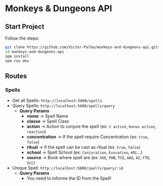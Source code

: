 # Monkeys & Dungeons API
## Start Project
Follow the steps:
```bash
git clone https://github.com/Victor-Palha/monkeys-and-dungeons-api.git
cd monkeys-and-dungeons-api
npm install
npm run dev
```
## Routes
### Spells
*   Get all Spells: `http://localhost:5000/spells`
*   Query Spells: `http://localhost:5000/spells/query`
    *   **Query Params**
        *   **nome** -> Spell Name
        *   **classe** -> Spell Class
        *   **action** -> Action to conjure the spell (ex: `1 action`, `bonus action`, `reaction`)
        *   **concentration** -> If the spell require Concentration (ex: `true`, `false`)
        *   **ritual** -> If the spell can be cast as ritual (ex: `true`, `false`)
        *   **school** -> Spell School (ex: `Conjuration`, `Evocation`, etc...)
        *   **source** -> Book where spell are (ex: `XGE`, `PHB`, `TCE`, `AAG`, `AI`, `FTD`, `SCC`)
*   Unique Spell: `http://localhost:5000/spells/query/:id`
    *   **Query Params**
        * You need to informe the ID from the Spell!
